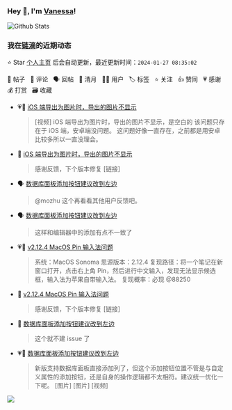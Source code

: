 ### Hey 👋, I'm [Vanessa](http://vanessa.b3log.org/)!

![Github Stats](https://github-readme-stats.vercel.app/api?username=Vanessa219&show_icons=true)

<!--events start -->

### 我在[链滴](https://ld246.com)的近期动态

⭐️ Star [个人主页](https://github.com/Vanessa219/Vanessa219) 后会自动更新，最近更新时间：`2024-01-27 08:35:02`

📝 帖子 &nbsp; 💬 评论 &nbsp; 🗣 回帖 &nbsp; 🌙 清月 &nbsp; 👨‍💻 用户 &nbsp; 🏷️ 标签 &nbsp; ⭐️ 关注 &nbsp; 👍 赞同 &nbsp; 💗 感谢 &nbsp; 💰 打赏 &nbsp; 🗃 收藏

* 💗📝 [iOS 端导出为图片时，导出的图片不显示](https://ld246.com/article/1706251883108)

  > [视频] iOS 端导出为图片时，导出的图片不显示，是空白的 该问题只存在于 iOS 端，安卓端没问题。 这问题好像一直存在，之前都是用安卓比较多所以一直没理会。
* 💬 [iOS 端导出为图片时，导出的图片不显示](https://ld246.com/article/1706251883108/comment/1706269740439#comments)

  > 感谢反馈，下个版本修复 [链接]
* 🗣 [数据库面板添加按钮建议改到左边](https://ld246.com/article/1706171082691/comment/1706189466538#comments)

  > @mozhu 这个再看看其他用户反馈吧。
* 🗣 [数据库面板添加按钮建议改到左边](https://ld246.com/article/1706171082691/comment/1706189466538#comments)

  > 这样和编辑器中的添加有点不一致了
* 💗📝 [v2.12.4 MacOS Pin 输入法问题](https://ld246.com/article/1706159865060)

  > 系统：MacOS Sonoma 思源版本：2.12.4 复现路径：将一个笔记在新窗口打开，点击右上角 Pin，然后进行中文输入，发现无法显示候选框，输入法为苹果自带输入法。 复现概率：必现 @88250
* 💬 [v2.12.4 MacOS Pin 输入法问题](https://ld246.com/article/1706159865060/comment/1706176807766#comments)

  > 感谢反馈，下个版本修复 [链接]
* 💬 [数据库面板添加按钮建议改到左边](https://ld246.com/article/1706171082691/comment/1706173619303#comments)

  > 这个就不建 issue 了
* 💗📝 [数据库面板添加按钮建议改到左边](https://ld246.com/article/1706171082691)

  > 新版支持数据库面板直接添加列了，但这个添加按钮位置不管是与自定义属性的添加按钮，还是自身的操作逻辑都不太相符。建议统一优化一下呢。 [图片] [图片] [视频]


<!--events end -->

<a title="Hits" target="_blank" href="https://github.com/Vanessa219/Vanessa219"><img src="https://hits.b3log.org/Vanessa219/Vanessa219.svg"></a>

